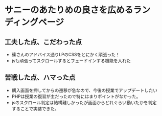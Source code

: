 # サニーのあたりめの良さを広めるランディングページ

## 工夫した点、こだわった点
- 篠さんのアドバイス通りLPのCSSをとにかく頑張った！
- jsも頑張ってスクロールするとフェードインする機能を入れた

## 苦戦した点、ハマった点
- 購入画面を押してからの遷移が急なので、今後の授業でアップデートしたい
- PHPは授業の復習が主だったので特にはまりポイントがなかった。
- jsのスクロール判定は結構難しかったが画面からどれぐらい動いたかを判定することで実装できた。